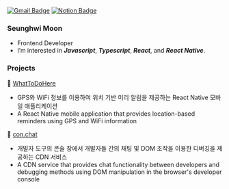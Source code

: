 [![Gmail Badge](https://img.shields.io/badge/-Gmail-d14836?style=flat&logo=Gmail&logoColor=white&link=mailto:moonstrnck@gmail.com)](mailto:moonstrnck@gmail.com)
[![Notion Badge](https://img.shields.io/badge/Notion-000?logo=notion&logoColor=fff&style=flat)](https://debonair-bread-c72.notion.site/Steady-study-15027e22e0504c00bdb4f555fbeeb25d?pvs=4)

### Seunghwi Moon
- Frontend Developer
- I’m interested in ***Javascript***, ***Typescript***, ***React***, and ***React Native***.


### Projects

📍 [WhatToDoHere](https://github.com/WhatToDoHere/WhatToDoHere-App)
 - GPS와 WiFi 정보를 이용하여 위치 기반 미리 알림을 제공하는 React Native 모바일 애플리케이션
 - A React Native mobile application that provides location-based reminders using GPS and WiFi information

🌽 [con.chat](https://github.com/Team-conchat/con.chat)
- 개발자 도구의 콘솔 창에서 개발자들 간의 채팅 및 DOM 조작을 이용한 디버깅을 제공하는 CDN 서비스
- A CDN service that provides chat functionality between developers and debugging methods using DOM manipulation in the browser's developer console

